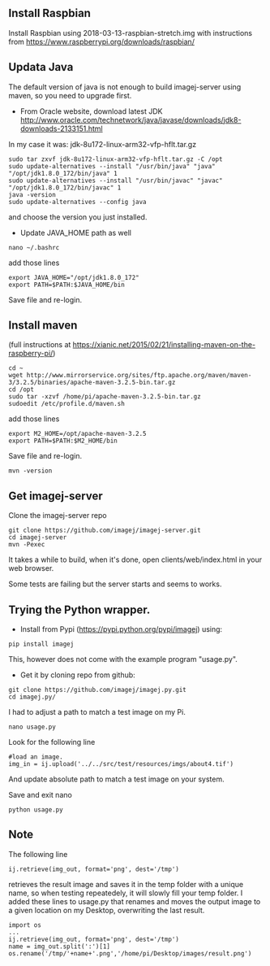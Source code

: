 
## Install Raspbian
Install Raspbian using 2018-03-13-raspbian-stretch.img
with instructions from https://www.raspberrypi.org/downloads/raspbian/

## Updata Java
The default version of java is not enough to build imagej-server using maven, so you need to upgrade first.

* From Oracle website, download latest JDK
http://www.oracle.com/technetwork/java/javase/downloads/jdk8-downloads-2133151.html

In my case it was: jdk-8u172-linux-arm32-vfp-hflt.tar.gz

```
sudo tar zxvf jdk-8u172-linux-arm32-vfp-hflt.tar.gz -C /opt
sudo update-alternatives --install "/usr/bin/java" "java" "/opt/jdk1.8.0_172/bin/java" 1 
sudo update-alternatives --install "/usr/bin/javac" "javac" "/opt/jdk1.8.0_172/bin/javac" 1 
java -version
sudo update-alternatives --config java
```

and choose the version you just installed.

* Update JAVA_HOME path as well

````
nano ~/.bashrc
````
add those lines 
````
export JAVA_HOME="/opt/jdk1.8.0_172"
export PATH=$PATH:$JAVA_HOME/bin
````
Save file and re-login.

## Install maven
(full instructions at https://xianic.net/2015/02/21/installing-maven-on-the-raspberry-pi/)
````
cd ~
wget http://www.mirrorservice.org/sites/ftp.apache.org/maven/maven-3/3.2.5/binaries/apache-maven-3.2.5-bin.tar.gz
cd /opt
sudo tar -xzvf /home/pi/apache-maven-3.2.5-bin.tar.gz
sudoedit /etc/profile.d/maven.sh
````
add those lines 
````
export M2_HOME=/opt/apache-maven-3.2.5
export PATH=$PATH:$M2_HOME/bin
````
Save file and re-login.
````
mvn -version
````
## Get imagej-server
Clone the imagej-server repo
````
git clone https://github.com/imagej/imagej-server.git
cd imagej-server
mvn -Pexec
````
It takes a while to build, when it's done, open clients/web/index.html in your web browser.

Some tests are failing but the server starts and seems to works.

## Trying the Python wrapper.

* Install from Pypi (https://pypi.python.org/pypi/imagej) using:
```
pip install imagej
```
This, however does not come with the example program "usage.py". 

* Get it by cloning repo from github:
```
git clone https://github.com/imagej/imagej.py.git
cd imagej.py/
````
I had to adjust a path to match a test image on my Pi.
````
nano usage.py
````
Look for the following line 
````
#load an image.
img_in = ij.upload('../../src/test/resources/imgs/about4.tif')
````
And update absolute path to match a test image on your system.

Save and exit nano

````
python usage.py
````

## Note
The following line 
```
ij.retrieve(img_out, format='png', dest='/tmp')
```
retrieves the result image and saves it in the temp folder with a unique name, so when testing repeatedely, it will slowly fill your temp folder.
I added these lines to usage.py that renames and moves the output image to a given location on my Desktop, overwriting the last result.

````
import os
...
ij.retrieve(img_out, format='png', dest='/tmp')
name = img_out.split(':')[1]
os.rename('/tmp/'+name+'.png','/home/pi/Desktop/images/result.png')
````







